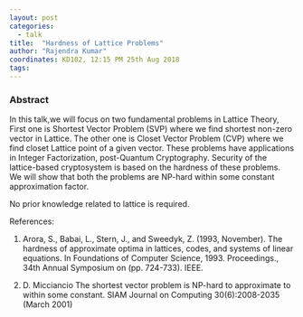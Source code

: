 ```yaml
---
layout: post
categories:
  - talk
title:  "Hardness of Lattice Problems"
author: "Rajendra Kumar"
coordinates: KD102, 12:15 PM 25th Aug 2018
tags: 
---
```

### Abstract

In this talk,we will focus on two fundamental problems in Lattice Theory, First one is Shortest Vector Problem (SVP) where we find shortest non-zero vector in Lattice. The other one is Closet Vector Problem (CVP) where we find closet Lattice point of a given vector. These problems have applications in Integer Factorization, post-Quantum Cryptography. Security of the lattice-based cryptosystem is based on the hardness of these problems. We will show that both the problems are NP-hard within some constant approximation factor.

No prior knowledge related to lattice is required.

References:

1. Arora, S., Babai, L., Stern, J., and Sweedyk, Z. (1993, November). The hardness of approximate optima in lattices, codes, and systems of linear equations. In Foundations of Computer Science, 1993. Proceedings., 34th Annual Symposium on (pp. 724-733). IEEE.

2. D. Micciancio The shortest vector problem is NP-hard to approximate to within some constant. SIAM Journal on Computing 30(6):2008-2035 (March 2001) 
